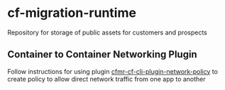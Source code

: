 # cf-migration-runtime
Repository for storage of public assets for customers and prospects

## Container to Container Networking Plugin
Follow instructions for using plugin [cfmr-cf-cli-plugin-network-policy](/cfmr-cf-cli-plugin-network-policy/README.md) to create policy to allow direct network traffic from one app to another

